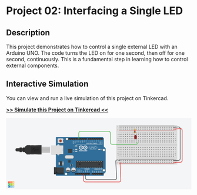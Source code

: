 # Project 02: Interfacing a Single LED

## Description
This project demonstrates how to control a single external LED with an Arduino UNO. The code turns the LED on for one second, then off for one second, continuously. This is a fundamental step in learning how to control external components.

## Interactive Simulation
You can view and run a live simulation of this project on Tinkercad.

[**>> Simulate this Project on Tinkercad <<**](https://www.tinkercad.com/things/3b0rDEvWXsa-02-interfacing-led)


![Circuit diagram for interfacing a single LED](02_interfacing_led1.png)
